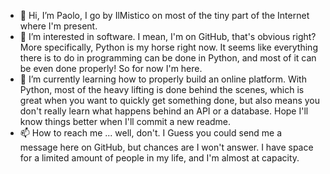 - 👋 Hi, I’m Paolo, I go by IlMistico on most of the tiny part of the Internet where I'm present.
- 👀 I’m interested in software. I mean, I'm on GitHub, that's obvious right? More specifically, Python is my horse right now. It seems like everything there is to do in programming can be done in Python, and most of it can be even done properly! So for now I'm here.
- 🌱 I’m currently learning how to properly build an online platform. With Python, most of the heavy lifting is done behind the scenes, which is great when you want to quickly get something done, but also means you don't really learn what happens behind an API or a database. Hope I'll know things better when I'll commit a new readme.
- 📫 How to reach me ... well, don't. I Guess you could send me a message here on GitHub, but chances are I won't answer. I have space for a limited amount of people in my life, and I'm almost at capacity. 

<!---
IlMistico/IlMistico is a ✨ special ✨ repository because its `README.md` (this file) appears on your GitHub profile.
You can click the Preview link to take a look at your changes.
--->
